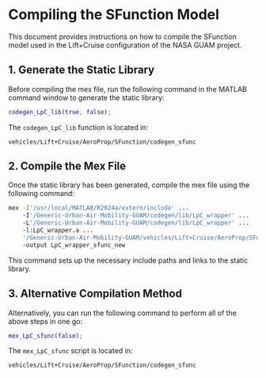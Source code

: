 # Compiling the SFunction Model

This document provides instructions on how to compile the SFunction model used in the Lift+Cruise configuration of the NASA GUAM project.

## 1. Generate the Static Library

Before compiling the mex file, run the following command in the MATLAB command window to generate the static library:

```matlab
codegen_LpC_lib(true, false);
```

The `codegen_LpC_lib` function is located in:
```
vehicles/Lift+Cruise/AeroProp/SFunction/codegen_sfunc
```

## 2. Compile the Mex File

Once the static library has been generated, compile the mex file using the following command:

```bash
mex -I'/usr/local/MATLAB/R2024a/extern/include' ...
    -I'/Generic-Urban-Air-Mobility-GUAM/codegen/lib/LpC_wrapper' ...
    -L'/Generic-Urban-Air-Mobility-GUAM/codegen/lib/LpC_wrapper' ...
    -l:LpC_wrapper.a ...
    '/Generic-Urban-Air-Mobility-GUAM/vehicles/Lift+Cruise/AeroProp/SFunction/codegen_sfunc/LpC_wrapper_sfunc.c' ...
    -output LpC_wrapper_sfunc_new
```

This command sets up the necessary include paths and links to the static library.

## 3. Alternative Compilation Method

Alternatively, you can run the following command to perform all of the above steps in one go:

```matlab
mex_LpC_sfunc(false);
```

The `mex_LpC_sfunc` script is located in:
```
vehicles/Lift+Cruise/AeroProp/SFunction/codegen_sfunc
```

